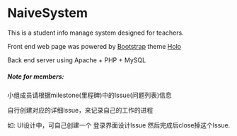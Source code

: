 # NaiveSystem

This is a student info manage system designed for teachers.

Front end web page was powered by [Bootstrap](https://github.com/twbs/bootstrap) theme [Holo](http://usebootstrap.com/theme/holo)

Back end server using Apache + PHP + MySQL

##### Note for members:

小组成员请根据milestone(里程碑)中的Issue(问题列表)信息

自行创建对应的详细Issue，来记录自己的工作的进程

如: UI设计中，可自己创建一个 登录界面设计Issue 然后完成后close掉这个Issue.

